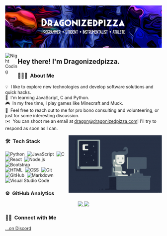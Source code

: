 ![Dragonizedpizza Banner](https://raw.githubusercontent.com/Dragonizedpizza/Dragonizedpizza/master/assets/Banner.jpg)

<img alt="Night Coding" src="./assets/Hand%20Wave.gif" width='40' align="left"/><h2>Hey there! I'm Dragonizedpizza.</h2>

### 👨🏻‍💻 &nbsp;About Me

💡 &nbsp;I like to explore new technologies and develop software solutions and quick hacks.\
🌱 &nbsp;I'm learning JavaScript, C and Python.\
🎮 &nbsp;In my free time, I play games like Minecraft and Muck.\
💬 &nbsp;Feel free to reach out to me for pro bono consulting and volunteering, or just for some interesting discussion.\
✉️ &nbsp;You can shoot me an email at dragon@dragonizedpizza.com! I'll try to respond as soon as I can.

<img alt="Night Coding" src="https://raw.githubusercontent.com/Dragonizedpizza/Dragonizedpizza/master/assets/DarkCoding.gif" align="right"/>

### 🛠 &nbsp;Tech Stack

![Python](https://img.shields.io/badge/-Python-05122A?style=flat&logo=python)&nbsp;
![JavaScript](https://img.shields.io/badge/-JavaScript-05122A?style=flat&logo=javascript)&nbsp;
![C](https://img.shields.io/badge/-C-05122A?style=flat&logo=C&logoColor=A8B9CC)&nbsp;
![React](https://img.shields.io/badge/-React-05122A?style=flat&logo=react)&nbsp;
![Node.js](https://img.shields.io/badge/-Node.js-05122A?style=flat&logo=node.js)&nbsp;
![Bootstrap](https://img.shields.io/badge/-Bootstrap-05122A?style=flat&logo=bootstrap&logoColor=563D7C)\
![HTML](https://img.shields.io/badge/-HTML-05122A?style=flat&logo=HTML5)&nbsp;
![CSS](https://img.shields.io/badge/-CSS-05122A?style=flat&logo=CSS3&logoColor=1572B6)&nbsp;
![Git](https://img.shields.io/badge/-Git-05122A?style=flat&logo=git)&nbsp;
![GitHub](https://img.shields.io/badge/-GitHub-05122A?style=flat&logo=github)&nbsp;
![Markdown](https://img.shields.io/badge/-Markdown-05122A?style=flat&logo=markdown)\
![Visual Studio Code](https://img.shields.io/badge/-Visual%20Studio%20Code-05122A?style=flat&logo=visual-studio-code&logoColor=007ACC)&nbsp;

### ⚙️ &nbsp;GitHub Analytics

<p align="center">
<a href="https://github.com/Dragonizedpizza">
  <img height="180em" src="https://github-readme-stats-eight-theta.vercel.app/api?username=Dragonizedpizza&show_icons=true&theme=algolia&include_all_commits=true&count_private=true"/>
  <img height="180em" src="https://github-readme-stats-eight-theta.vercel.app/api/top-langs/?username=Dragonizedpizza&layout=compact&langs_count=8&theme=algolia"/>
</a>
</p>

### 🤝🏻 &nbsp;Connect with Me

<a href="https://discord.com/users/701780722444402758">...on Discord</a>
